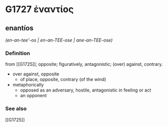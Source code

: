 # G1727 ἐναντίος

## enantíos

_(en-an-tee'-os | en-an-TEE-ose | ane-an-TEE-ose)_

### Definition

from [[G1725]]; opposite; figuratively, antagonistic; (over) against, contrary.

- over against, opposite
  - of place, opposite, contrary (of the wind)
- metaphorically
  - opposed as an adversary, hostile, antagonistic in feeling or act
  - an opponent

### See also

[[G1725]]

